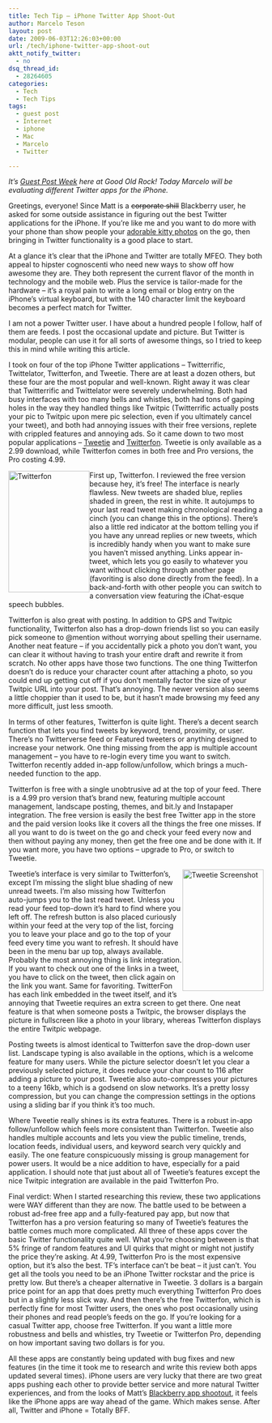 ```yaml
---
title: Tech Tip – iPhone Twitter App Shoot-Out
author: Marcelo Teson
layout: post
date: 2009-06-03T12:26:03+00:00
url: /tech/iphone-twitter-app-shoot-out
aktt_notify_twitter:
  - no
dsq_thread_id:
  - 28264605
categories:
  - Tech
  - Tech Tips
tags:
  - guest post
  - Internet
  - iphone
  - Mac
  - Marcelo
  - Twitter

---
```

_It&#8217;s [Guest Post Week][1] here at Good Old Rock! Today Marcelo will be evaluating different Twitter apps for the iPhone._

Greetings, everyone! Since Matt is a <span style="text-decoration: line-through;">corporate shill</span> Blackberry user, he asked for some outside assistance in figuring out the best Twitter applications for the iPhone. If you&#8217;re like me and you want to do more with your phone than show people your <a id="une4" title="OMG BABIES" href="http://www.flickr.com/search/?q=kitty&w=11868335%40N00" target="_blank">adorable kitty photos</a> on the go, then bringing in Twitter functionality is a good place to start.

At a glance it&#8217;s clear that the iPhone and Twitter are totally MFEO. They both appeal to hipster cognoscenti who need new ways to show off how awesome they are. They both represent the current flavor of the month in technology and the mobile web. Plus the service is tailor-made for the hardware &#8211; it&#8217;s a royal pain to write a long email or blog entry on the iPhone&#8217;s virtual keyboard, but with the 140 character limit the keyboard becomes a perfect match for Twitter.

I am not a power Twitter user. I have about a hundred people I follow, half of them are feeds. I post the occasional update and picture. But Twitter is modular, people can use it for all sorts of awesome things, so I tried to keep this in mind while writing this article.

I took on four of the top iPhone Twitter applications &#8211; Twitterrific, Twittelator, Twitterfon, and Tweetie. There are at least a dozen others, but these four are the most popular and well-known. Right away it was clear that Twitterrific and Twittelator were severely underwhelming. Both had busy interfaces with too many bells and whistles, both had tons of gaping holes in the way they handled things like Twitpic (Twitterrific actually posts your pic to Twitpic upon mere pic selection, even if you ultimately cancel your tweet), and both had annoying issues with their free versions, replete with crippled features and annoying ads. So it came down to two most popular applications &#8211; <a id="w8nk" title="Tweetie" href="http://www.atebits.com/tweetie-iphone/" target="_blank">Tweetie</a> and <a id="fd2j" title="Twitterfon" href="http://twitterfon.net/" target="_blank">Twitterfon</a>. Tweetie is only available as a 2.99 download, while Twitterfon comes in both free and Pro versions, the Pro costing 4.99.

<a title="Click here for a bigger version" href="http://www.flickr.com/photos/mteson/3554659350/" target="_blank"><img class="alignleft" style="float: left;" src="http://farm3.static.flickr.com/2436/3554659350_1e12fa5f4a.jpg" alt="Twitterfon" width="160" height="240" /></a>First up, Twitterfon. I reviewed the free version because hey, it&#8217;s free! The interface is nearly flawless. New tweets are shaded blue, replies shaded in green, the rest in white. It autojumps to your last read tweet making chronological reading a cinch (you can change this in the options). There&#8217;s also a little red indicator at the bottom telling you if you have any unread replies or new tweets, which is incredibly handy when you want to make sure you haven&#8217;t missed anything. Links appear in-tweet, which lets you go easily to whatever you want without clicking through another page (favoriting is also done directly from the feed). In a back-and-forth with other people you can switch to a conversation view featuring the iChat-esque speech bubbles.

Twitterfon is also great with posting. In addition to GPS and Twitpic functionality, Twitterfon also has a drop-down friends list so you can easily pick someone to @mention without worrying about spelling their username. Another neat feature &#8211; if you accidentally pick a photo you don&#8217;t want, you can clear it without having to trash your entire draft and rewrite it from scratch. No other apps have those two functions. The one thing Twitterfon doesn&#8217;t do is reduce your character count after attaching a photo, so you could end up getting cut off if you don&#8217;t mentally factor the size of your Twitpic URL into your post. That&#8217;s annoying. The newer version also seems a little choppier than it used to be, but it hasn&#8217;t made browsing my feed any more difficult, just less smooth.

In terms of other features, Twitterfon is quite light. There&#8217;s a decent search function that lets you find tweets by keyword, trend, proximity, or user. There&#8217;s no Twitterverse feed or Featured tweeters or anything designed to increase your network. One thing missing from the app is multiple account management &#8211; you have to re-login every time you want to switch. Twitterfon recently added in-app follow/unfollow, which brings a much-needed function to the app.

Twitterfon is free with a single unobtrusive ad at the top of your feed. There is a 4.99 pro version that&#8217;s brand new, featuring multiple account management, landscape posting, themes, and bit.ly and Instapaper integration. The free version is easily the best free Twitter app in the store and the paid version looks like it covers all the things the free one misses. If all you want to do is tweet on the go and check your feed every now and then without paying any money, then get the free one and be done with it. If you want more, you have two options &#8211; upgrade to Pro, or switch to Tweetie.

<a href="http://www.flickr.com/photos/mteson/3553853665/in/photostream/" target="_blank"><img class="alignright" style="float: right;" src="http://farm4.static.flickr.com/3658/3553853665_737c139ace.jpg?v=0" alt="Tweetie Screenshot" width="160" height="240" /></a>Tweetie&#8217;s interface is very similar to Twitterfon&#8217;s, except I&#8217;m missing the slight blue shading of new unread tweets. I&#8217;m also missing how Twitterfon auto-jumps you to the last read tweet. Unless you read your feed top-down it&#8217;s hard to find where you left off. The refresh button is also placed curiously within your feed at the very top of the list, forcing you to leave your place and go to the top of your feed every time you want to refresh. It should have been in the menu bar up top, always available. Probably the most annoying thing is link integration. If you want to check out one of the links in a tweet, you have to click on the tweet, then click again on the link you want. Same for favoriting. TwitterFon has each link embedded in the tweet itself, and it&#8217;s annoying that Tweetie requires an extra screen to get there. One neat feature is that when someone posts a Twitpic, the browser displays the picture in fullscreen like a photo in your library, whereas Twitterfon displays the entire Twitpic webpage.

Posting tweets is almost identical to Twitterfon save the drop-down user list. Landscape typing is also available in the options, which is a welcome feature for many users. While the picture selector doesn&#8217;t let you clear a previously selected picture, it does reduce your char count to 116 after adding a picture to your post. Tweetie also auto-compresses your pictures to a teeny 16kb, which is a godsend on slow networks. It&#8217;s a pretty lossy compression, but you can change the compression settings in the options using a sliding bar if you think it&#8217;s too much.

Where Tweetie really shines is its extra features. There is a robust in-app follow/unfollow which feels more consistent than Twitterfon. Tweetie also handles multiple accounts and lets you view the public timeline, trends, location feeds, individual users, and keyword search very quickly and easily. The one feature conspicuously missing is group management for power users. It would be a nice addition to have, especially for a paid application. I should note that just about all of Tweetie&#8217;s features except the nice Twitpic integration are available in the paid Twitterfon Pro.

Final verdict: When I started researching this review, these two applications were WAY different than they are now. The battle used to be between a robust ad-free free app and a fully-featured pay app, but now that Twitterfon has a pro version featuring so many of Tweetie&#8217;s features the battle comes much more complicated. All three of these apps cover the basic Twitter functionality quite well. What you&#8217;re choosing between is that 5% fringe of random features and UI quirks that might or might not justify the price they&#8217;re asking. At 4.99, Twitterfon Pro is the most expensive option, but it&#8217;s also the best. TF&#8217;s interface can&#8217;t be beat &#8211; it just can&#8217;t. You get all the tools you need to be an iPhone Twitter rockstar and the price is pretty low. But there&#8217;s a cheaper alternative in Tweetie. 3 dollars is a bargain price point for an app that does pretty much everything Twitterfon Pro does but in a slightly less slick way. And then there&#8217;s the free Twitterfon, which is perfectly fine for most Twitter users, the ones who post occasionally using their phones and read people&#8217;s feeds on the go. If you&#8217;re looking for a casual Twitter app, choose free Twitterfon. If you want a little more robustness and bells and whistles, try Tweetie or Twitterfon Pro, depending on how important saving two dollars is for you.

All these apps are constantly being updated with bug fixes and new features (in the time it took me to research and write this review both apps updated several times). iPhone users are very lucky that there are two great apps pushing each other to provide better service and more natural Twitter experiences, and from the looks of Matt&#8217;s <a id="hqga" title="Blackberry app shootout" href="../2009/02/19/blackberry-twitter-client-shoot-out/" target="_blank">Blackberry app shootout</a>, it feels like the iPhone apps are way ahead of the game. Which makes sense. After all, Twitter and iPhone = Totally BFF.

 [1]: /tags/guest-post/